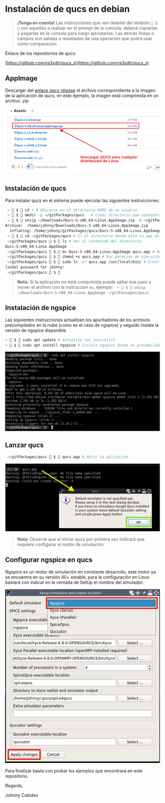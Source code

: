 # Instalación de qucs en debian


> **¡Tenga en cuenta!** Las instrucciones que van delante del símbolo ` $ ` son aquellas a realizar en el prompt de la consola; deberá copiarlas y
> pegarlas en la consola para luego ejecutarlas. Las demás líneas o campos son salidas o resultados de una operación que podrá usar como
> comparación.

Enlace de los repositorios de qucs:

[https://github.com/ra3xdh/qucs_s](https://github.com/ra3xdh/qucs_s)

## AppImage

Descargar del [enlace qucs release](https://github.com/ra3xdh/qucs_s/releases) el archivo
correspondiente a la imagen de la aplicación de qucs, en este ejemplo, la imagen está comprimida
en un archivo .zip

![qucs appimage](qucs-appimage.png)

## Instalación de qucs

Para instalar qucs en el sistema puede ejecutar las siguientes instrucciones:

```bash
 ~  $  cd ~ # Ubicarse en el directorio HOME de su usuario
 ~  $  mkdir -p ~/gitPackages/qucs   # Crear directorio que contendrá la aplicación Qucs
 ~  $  unzip ~/Downloads/Qucs-S-x86_64-Linux.AppImage.zip -d ~/gitPackages/qucs/ # Descomprime la aplicación en el directorio creado
Archive:  /home/johnny/Downloads/Qucs-S-x86_64-Linux.AppImage.zip
  inflating: /home/johnny/gitPackages/qucs/Qucs-S-x86_64-Linux.AppImage
 ~  $  cd ~/gitPackages/qucs # Ir al directorio donde está la app de qucs
 ~/gitPackages/qucs  $  ls # Ver el contenido del directorio
Qucs-S-x86_64-Linux.AppImage
 ~/gitPackages/qucs  $  mv Qucs-S-x86_64-Linux.AppImage qucs.app # Renombrar la app
 ~/gitPackages/qucs  $  chmod +x qucs.app # Dar permisos de ejecución
 ~/gitPackages/qucs  $  sudo ln -sr qucs.app /usr/local/bin/ # Crear enlace simbólico
[sudo] password for johnny: 
 ~/gitPackages/qucs  $ 
```

> **Nota**: Si la aplicación no está comprimida puede saltar ese paso y mover el archivo con la instrucción `mv`, ejemplo:
> ` ~  $  unzip ~/Downloads/Qucs-S-x86_64-Linux.AppImage ~/gitPackages/qucs/`

## Instalación de ngspice

Las siguientes instrucciones actualizan los apuntadores de los archivos precompilados en la nube (como es el caso de ngspice)
y seguido instala la versión de ngspice disponible.


```bash
~  $  sudo apt update # Actualiza los sourcelist
~  $  sudo apt install ngspice # Instala ngspice desde un precomilado
```

![instalación de ngspice](ngspice-install.png)

## Lanzar qucs

```bash
 ~/gitPackages/qucs  $  qucs.app # Abrir la aplicación

```

![lanzando qucs](qucs-launch.png)

> **Nota**: Observe que al iniciar qucs por primera vez indicará que requiere configurar el motor de simulación.

## Configurar ngspice en qucs

Ngspice es un motor de simulación en constante desarrollo, este motor ya se encuentra en su versión 40+ estable,
para la configuración en Linux bastará con indicar en la ventada de SetUp el nombre del simulador.

![configurar ngspice en qucs](qucs-ngspice-configuracion.png)

Para finalizar basta con probar los ejemplos que encontrará en este repositorio.

Regards,

Johnny Cubides

